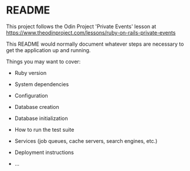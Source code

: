# README

This project follows the Odin Project 'Private Events' lesson at https://www.theodinproject.com/lessons/ruby-on-rails-private-events  

This README would normally document whatever steps are necessary to get the
application up and running.

Things you may want to cover:

* Ruby version

* System dependencies

* Configuration

* Database creation

* Database initialization

* How to run the test suite

* Services (job queues, cache servers, search engines, etc.)

* Deployment instructions

* ...
